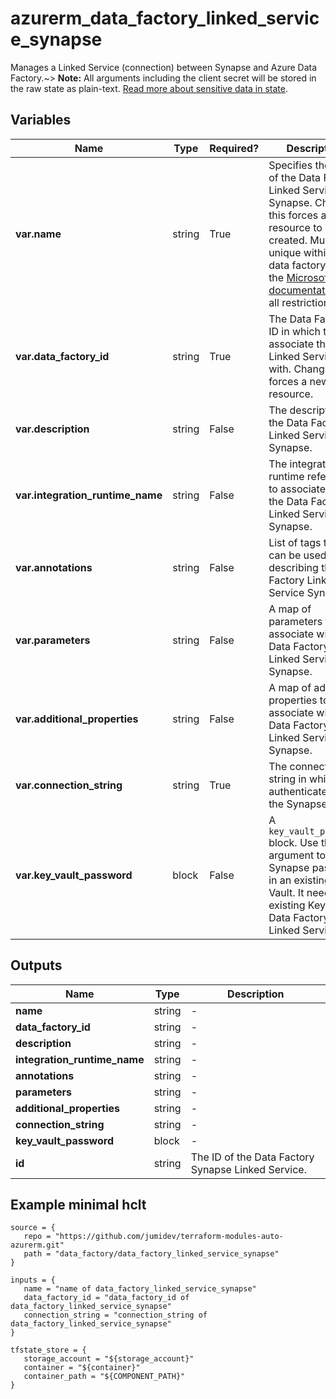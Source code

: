 # azurerm_data_factory_linked_service_synapse

Manages a Linked Service (connection) between Synapse and Azure Data Factory.~> **Note:** All arguments including the client secret will be stored in the raw state as plain-text. [Read more about sensitive data in state](/docs/state/sensitive-data.html).

## Variables

| Name | Type | Required? |  Description |
| ---- | ---- | --------- |  ----------- |
| **var.name** | string | True | Specifies the name of the Data Factory Linked Service Synapse. Changing this forces a new resource to be created. Must be unique within a data factory. See the [Microsoft documentation](https://docs.microsoft.com/azure/data-factory/naming-rules) for all restrictions. | 
| **var.data_factory_id** | string | True | The Data Factory ID in which to associate the Linked Service with. Changing this forces a new resource. | 
| **var.description** | string | False | The description for the Data Factory Linked Service Synapse. | 
| **var.integration_runtime_name** | string | False | The integration runtime reference to associate with the Data Factory Linked Service Synapse. | 
| **var.annotations** | string | False | List of tags that can be used for describing the Data Factory Linked Service Synapse. | 
| **var.parameters** | string | False | A map of parameters to associate with the Data Factory Linked Service Synapse. | 
| **var.additional_properties** | string | False | A map of additional properties to associate with the Data Factory Linked Service Synapse. | 
| **var.connection_string** | string | True | The connection string in which to authenticate with the Synapse. | 
| **var.key_vault_password** | block | False | A `key_vault_password` block. Use this argument to store Synapse password in an existing Key Vault. It needs an existing Key Vault Data Factory Linked Service. | 



## Outputs

| Name | Type | Description |
| ---- | ---- | --------- | 
| **name** | string  | - | 
| **data_factory_id** | string  | - | 
| **description** | string  | - | 
| **integration_runtime_name** | string  | - | 
| **annotations** | string  | - | 
| **parameters** | string  | - | 
| **additional_properties** | string  | - | 
| **connection_string** | string  | - | 
| **key_vault_password** | block  | - | 
| **id** | string  | The ID of the Data Factory Synapse Linked Service. | 

## Example minimal hclt

```hcl
source = {
   repo = "https://github.com/jumidev/terraform-modules-auto-azurerm.git" 
   path = "data_factory/data_factory_linked_service_synapse" 
}

inputs = {
   name = "name of data_factory_linked_service_synapse" 
   data_factory_id = "data_factory_id of data_factory_linked_service_synapse" 
   connection_string = "connection_string of data_factory_linked_service_synapse" 
}

tfstate_store = {
   storage_account = "${storage_account}" 
   container = "${container}" 
   container_path = "${COMPONENT_PATH}" 
}


```